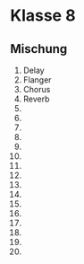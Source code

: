 # Klasse 8

## Mischung





1. Delay
2. Flanger
3. Chorus
4. Reverb
5. 
6.
7.
8.
9.
10.
11.
12.
13.
14.
15.
16.
17.
18.
19.
20.
